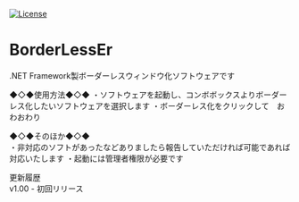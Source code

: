 [![License](http://img.shields.io/:license-mit-blue.svg)](http://doge.mit-license.org)  
# BorderLessEr
  
.NET Framework製ボーダーレスウィンドウ化ソフトウェアです
  
◆◇◆使用方法◆◇◆
・ソフトウェアを起動し、コンボボックスよりボーダーレス化したいソフトウェアを選択します
・ボーダーレス化をクリックして　おわおわり

◆◇◆そのほか◆◇◆    
・非対応のソフトがあったなどありましたら報告していただければ可能であれば対応いたします
・起動には管理者権限が必要です
  
更新履歴  
v1.00 - 初回リリース  

